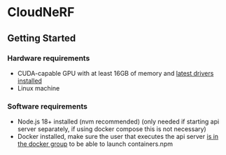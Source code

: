 # CloudNeRF

## Getting Started

### Hardware requirements

- CUDA-capable GPU with at least 16GB of memory and [latest drivers installed](https://docs.nvidia.com/datacenter/tesla/tesla-installation-notes/index.html)
- Linux machine

### Software requirements

- Node.js 18+ installed (nvm recommended) (only needed if starting api server separately, if using docker compose this is not necessary)
- Docker installed, make sure the user that executes the api server [is in the docker group](https://docs.docker.com/engine/install/linux-postinstall/) to be able to launch containers.npm
